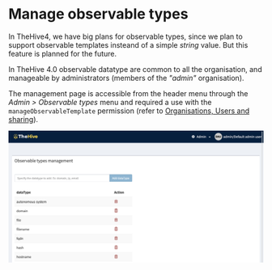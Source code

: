 # Manage observable types

In TheHive4, we have big plans for observable types, since we plan to support observable templates insteand of a simple *string* value. But this feature is planned for the future.

In TheHive 4.0 observable datatype are common to all the organisation, and manageable by administrators (members of the *"admin"* organisation).

The management page is accessible from the header menu through the *Admin > Observable types* menu and required a use with the `manageObservableTemplate` permission  (refer to [Organisations, Users and sharing](./Manage-orgs-users.md#permissions)).

![Observable types admin](./files/list-observable-types.png)

